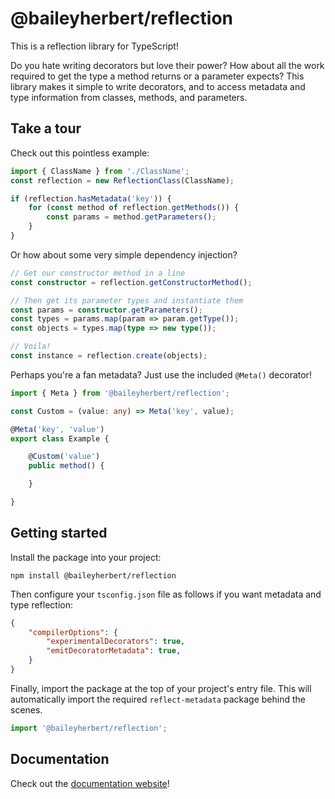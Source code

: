 # @baileyherbert/reflection

This is a reflection library for TypeScript!

Do you hate writing decorators but love their power? How about all the work required to get the type a method returns
or a parameter expects? This library makes it simple to write decorators, and to access metadata and type information
from classes, methods, and parameters.

## Take a tour

Check out this pointless example:

```ts
import { ClassName } from './ClassName';
const reflection = new ReflectionClass(ClassName);

if (reflection.hasMetadata('key')) {
	for (const method of reflection.getMethods()) {
		const params = method.getParameters();
	}
}
```

Or how about some very simple dependency injection?

```ts
// Get our constructor method in a line
const constructor = reflection.getConstructorMethod();

// Then get its parameter types and instantiate them
const params = constructor.getParameters();
const types = params.map(param => param.getType());
const objects = types.map(type => new type());

// Voila!
const instance = reflection.create(objects);
```

Perhaps you're a fan metadata? Just use the included `@Meta()` decorator!

```ts
import { Meta } from '@baileyherbert/reflection';

const Custom = (value: any) => Meta('key', value);

@Meta('key', 'value')
export class Example {

	@Custom('value')
	public method() {

	}

}
```

## Getting started

Install the package into your project:

```plain
npm install @baileyherbert/reflection
```

Then configure your `tsconfig.json` file as follows if you want metadata and type reflection:

```json
{
	"compilerOptions": {
		"experimentalDecorators": true,
		"emitDecoratorMetadata": true,
	}
}
```

Finally, import the package at the top of your project's entry file. This will automatically import the required
`reflect-metadata` package behind the scenes.

```ts
import '@baileyherbert/reflection';
```

## Documentation

Check out the [documentation website](https://docs.bailey.sh/reflection/)!
